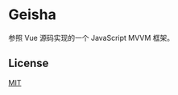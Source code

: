 # Geisha

参照 Vue 源码实现的一个 JavaScript MVVM 框架。

<!--<p align="center">
  <a href=""><img src="" alt=""></a>
</p>-->

## License

[MIT](http://opensource.org/licenses/MIT)
